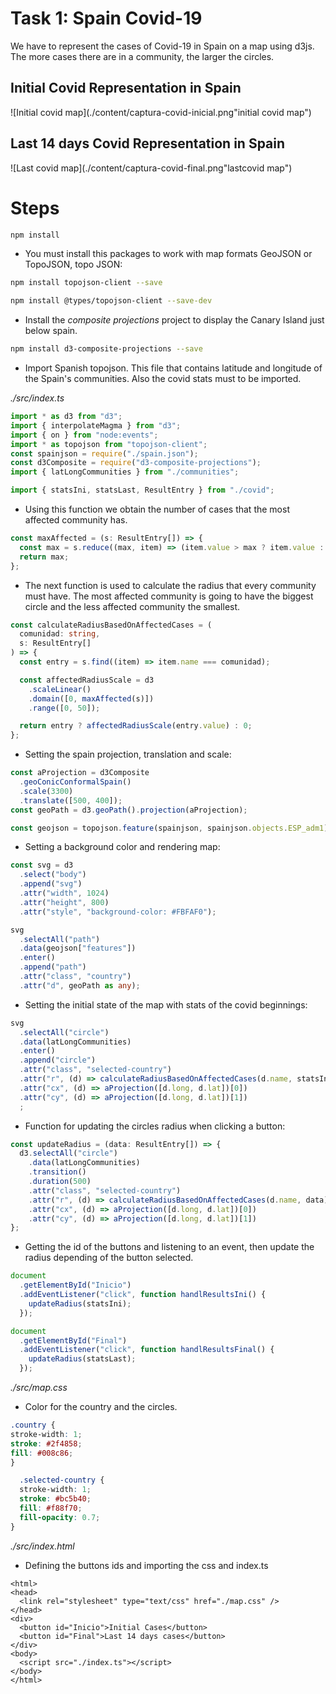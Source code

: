 # Task 1: Spain Covid-19

We have to represent the cases of Covid-19 in Spain on a map using d3js. The more cases there are in a community, the larger the circles.

## Initial Covid Representation in Spain
![Initial covid map](./content/captura-covid-inicial.png"initial covid map")

## Last 14 days Covid Representation in Spain
![Last covid map](./content/captura-covid-final.png"lastcovid map")

# Steps

```bash
npm install
```

- You must install this packages to work with map formats GeoJSON or TopoJSON, topo JSON:

```bash
npm install topojson-client --save
```

```bash
npm install @types/topojson-client --save-dev
```

- Install the _composite projections_ project to display the Canary Island just below spain.

```bash
npm install d3-composite-projections --save
```

- Import Spanish topojson. This file that contains latitude and longitude  of the Spain's communities. Also the covid stats must to be imported.

_./src/index.ts_
```typescript
import * as d3 from "d3";
import { interpolateMagma } from "d3";
import { on } from "node:events";
import * as topojson from "topojson-client";
const spainjson = require("./spain.json");
const d3Composite = require("d3-composite-projections");
import { latLongCommunities } from "./communities";

import { statsIni, statsLast, ResultEntry } from "./covid";
```
- Using this function we obtain the number of cases that the most affected community has.
```typescript
const maxAffected = (s: ResultEntry[]) => {
  const max = s.reduce((max, item) => (item.value > max ? item.value : max), 0);
  return max;
};
```

- The next function is used to calculate the radius that every community must have. The most affected community is going to have the biggest circle and the less affected community the smallest.

``` typescript
const calculateRadiusBasedOnAffectedCases = (
  comunidad: string,
  s: ResultEntry[]
) => {
  const entry = s.find((item) => item.name === comunidad);

  const affectedRadiusScale = d3
    .scaleLinear()
    .domain([0, maxAffected(s)])
    .range([0, 50]);

  return entry ? affectedRadiusScale(entry.value) : 0;
};
```
- Setting the spain projection, translation and scale:

```typescript
const aProjection = d3Composite
  .geoConicConformalSpain()
  .scale(3300)
  .translate([500, 400]);
const geoPath = d3.geoPath().projection(aProjection);

const geojson = topojson.feature(spainjson, spainjson.objects.ESP_adm1);
```

- Setting a background color and rendering map:

```typescript
const svg = d3
  .select("body")
  .append("svg")
  .attr("width", 1024)
  .attr("height", 800)
  .attr("style", "background-color: #FBFAF0");

svg
  .selectAll("path")
  .data(geojson["features"])
  .enter()
  .append("path")
  .attr("class", "country")
  .attr("d", geoPath as any);

```

- Setting the initial state of the map with stats of the covid beginnings:

```typescript
svg
  .selectAll("circle")
  .data(latLongCommunities)
  .enter()
  .append("circle")
  .attr("class", "selected-country")
  .attr("r", (d) => calculateRadiusBasedOnAffectedCases(d.name, statsIni))
  .attr("cx", (d) => aProjection([d.long, d.lat])[0])
  .attr("cy", (d) => aProjection([d.long, d.lat])[1])
  ;
```
- Function for updating the circles radius when clicking a button:

```typescript
const updateRadius = (data: ResultEntry[]) => {
  d3.selectAll("circle")
    .data(latLongCommunities)
    .transition()
    .duration(500)
    .attr("class", "selected-country")
    .attr("r", (d) => calculateRadiusBasedOnAffectedCases(d.name, data))
    .attr("cx", (d) => aProjection([d.long, d.lat])[0])
    .attr("cy", (d) => aProjection([d.long, d.lat])[1])
};
```
- Getting the id of the buttons and listening to an event, then update the radius depending of the button selected.
```typescript
document
  .getElementById("Inicio")
  .addEventListener("click", function handlResultsIni() {
    updateRadius(statsIni);
  });

document
  .getElementById("Final")
  .addEventListener("click", function handlResultsFinal() {
    updateRadius(statsLast);
  });
  ```
  _./src/map.css_
  - Color for the country and the circles.
  ```css
  .country {
  stroke-width: 1;
  stroke: #2f4858;
  fill: #008c86;
}
```
```css
  .selected-country {
  stroke-width: 1;
  stroke: #bc5b40;
  fill: #f88f70;
  fill-opacity: 0.7;
}
```

  _./src/index.html_
  - Defining the buttons ids and importing the css and index.ts
  
  ```
  <html>
  <head>
    <link rel="stylesheet" type="text/css" href="./map.css" />
  </head>
  <div>
    <button id="Inicio">Initial Cases</button>
    <button id="Final">Last 14 days cases</button>
  </div>
  <body>
    <script src="./index.ts"></script>
  </body>
</html>
  ```

